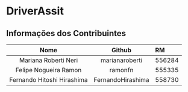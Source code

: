 # DriverAssit

##  Informações dos Contribuintes

| Nome | Github | RM |
| :------------: | :------------: | :------------|
| Mariana Roberti Neri | marianaroberti | 556284 |
| Felipe Nogueira Ramon| ramonfn | 555335 |
| Fernando Hitoshi Hirashima | FernandoHirashima | 558730 |


